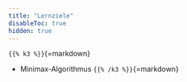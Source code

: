 ```yaml
---
title: "Lernziele"
disableToc: true
hidden: true
---
```



`{{% k3 %}}`{=markdown}
*   Minimax-Algorithmus
`{{% /k3 %}}`{=markdown}
